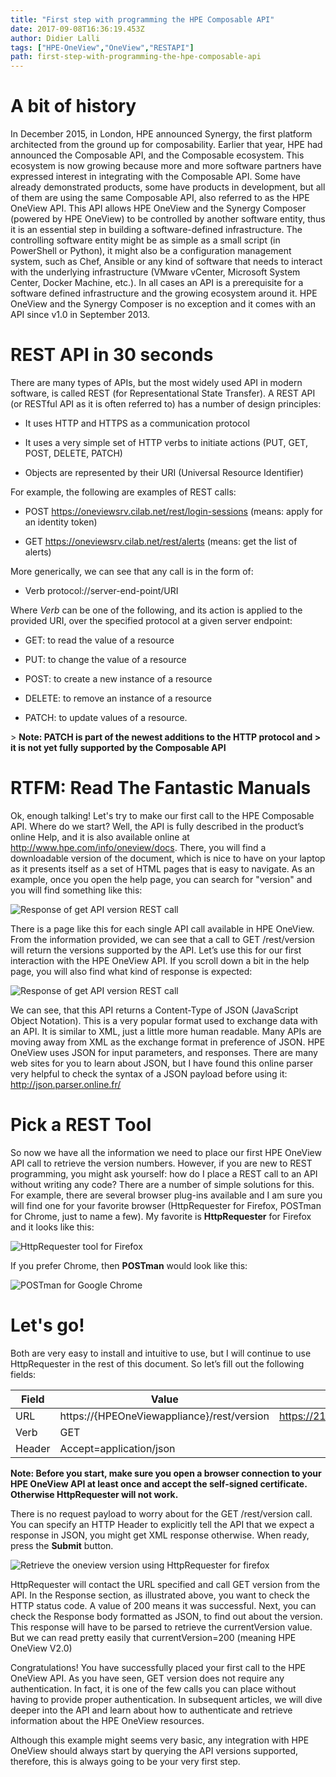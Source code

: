 ```yaml
---
title: "First step with programming the HPE Composable API"
date: 2017-09-08T16:36:19.453Z
author: Didier Lalli 
tags: ["HPE-OneView","OneView","RESTAPI"]
path: first-step-with-programming-the-hpe-composable-api
---
```

# A bit of history

In December 2015, in London, HPE announced Synergy, the first platform
architected from the ground up for composability. Earlier that year, HPE
had announced the Composable API, and the Composable ecosystem. This
ecosystem is now growing because more and more software partners have
expressed interest in integrating with the Composable API. Some have
already demonstrated products, some have products in development, but
all of them are using the same Composable API, also referred to as the
HPE OneView API. This API allows HPE OneView and the Synergy Composer
(powered by HPE OneView) to be controlled by another software entity,
thus it is an essential step in building a software-defined
infrastructure. The controlling software entity might be as simple as a
small script (in PowerShell or Python), it might also be a configuration
management system, such as Chef, Ansible or any kind of software that
needs to interact with the underlying infrastructure (VMware vCenter,
Microsoft System Center, Docker Machine, etc.). In all cases an API is a
prerequisite for a software defined infrastructure and the growing
ecosystem around it. HPE OneView and the Synergy Composer is no
exception and it comes with an API since v1.0 in September 2013.

# REST API in 30 seconds

There are many types of APIs, but the most widely used API in modern
software, is called REST (for Representational State Transfer). A REST
API (or RESTful API as it is often referred to) has a number of design
principles:

-   It uses HTTP and HTTPS as a communication protocol

-   It uses a very simple set of HTTP verbs to initiate actions (PUT,
    GET, POST, DELETE, PATCH)

-   Objects are represented by their URI (Universal Resource Identifier)

For example, the following are examples of REST calls:

-   POST https://oneviewsrv.cilab.net/rest/login-sessions (means: apply
    for an identity token)

-   GET https://oneviewsrv.cilab.net/rest/alerts (means: get the list
    of alerts)

More generically, we can see that any call is in the form of:

-   Verb protocol://server-end-point/URI

Where *Verb* can be one of the following, and its action is applied to
the provided URI, over the specified protocol at a given server
endpoint:

-   GET: to read the value of a resource

-   PUT: to change the value of a resource

-   POST: to create a new instance of a resource

-   DELETE: to remove an instance of a resource

-   PATCH: to update values of a resource.

&gt; **Note: PATCH is part of the newest additions to the HTTP protocol and
&gt; it is not yet fully supported by the Composable API**

# RTFM: Read The Fantastic Manuals

Ok, enough talking! Let's try to make our first call to the HPE
Composable API. Where do we start? Well, the API is fully described in
the product’s online Help, and it is also available online at
http://www.hpe.com/info/oneview/docs. There, you will find a
downloadable version of the document, which is nice to have on your
laptop as it presents itself as a set of HTML pages that is easy to
navigate. As an example, once you open the help page, you can search for
"version" and you will find something like this:

![Response of get API version REST call](https://hpe-developer-portal.s3.amazonaws.com/uploads/media/2017/9/progapi-1-1504889058235.png)

There is a page like this for each single API call available in HPE
OneView. From the information provided, we can see that a call to GET
/rest/version will return the versions supported by the API. Let’s use
this for our first interaction with the HPE OneView API. If you scroll
down a bit in the help page, you will also find what kind of response is
expected:

![Response of get API version REST call](https://hpe-developer-portal.s3.amazonaws.com/uploads/media/2017/9/progapi-2-1504889064687.png)

We can see, that this API returns a Content-Type of JSON (JavaScript
Object Notation). This is a very popular format used to exchange data
with an API. It is similar to XML, just a little more human readable.
Many APIs are moving away from XML as the exchange format in preference
of JSON. HPE OneView uses JSON for input parameters, and responses.
There are many web sites for you to learn about JSON, but I have found
this online parser very helpful to check the syntax of a JSON payload
before using it: http://json.parser.online.fr/

# Pick a REST Tool

So now we have all the information we need to place our first HPE
OneView API call to retrieve the version numbers. However, if you are
new to REST programming, you might ask yourself: how do I place a REST
call to an API without writing any code? There are a number of simple
solutions for this. For example, there are several browser plug-ins
available and I am sure you will find one for your favorite browser
(HttpRequester for Firefox, POSTman for Chrome, just to name a few). My
favorite is **HttpRequester** for Firefox and it looks like this:

![HttpRequester tool for Firefox](https://hpe-developer-portal.s3.amazonaws.com/uploads/media/2017/9/progapi-3-1504889071823.png)

If you prefer Chrome, then **POSTman** would look like this:

![POSTman for Google Chrome](https://hpe-developer-portal.s3.amazonaws.com/uploads/media/2017/9/progapi-4-1504889079190.png)

# Let's go!

Both are very easy to install and intuitive to use, but I will continue
to use HttpRequester in the rest of this document. So let’s fill out the
following fields:

| Field  | Value                                      | Try it here                                |
|--------|--------------------------------------------|--------------------------------------------|
| URL    | https://{HPEOneViewappliance}/rest/version | https://213.30.139.22:37441/rest/version   |
| Verb   | GET                                        |                                            |
| Header | Accept=application/json                    |                                            |

**Note: Before you start, make sure you open a browser connection to
your HPE OneView API at least once and accept the self-signed
certificate. Otherwise HttpRequester will not work.**

There is no request payload to worry about for the GET /rest/version
call. You can specify an HTTP Header to explicitly tell the API that we
expect a response in JSON, you might get XML response otherwise. When
ready, press the **Submit** button.

![Retrieve the oneview version using HttpRequester for firefox](https://hpe-developer-portal.s3.amazonaws.com/uploads/media/2017/9/progapi-5-1504889085855.png)

HttpRequester will contact the URL specified and call GET version from
the API. In the Response section, as illustrated above, you want to
check the HTTP status code. A value of 200 means it was successful.
Next, you can check the Response body formatted as JSON, to find out
about the version. This response will have to be parsed to retrieve the
currentVersion value. But we can read pretty easily that
currentVersion=200 (meaning HPE OneView V2.0)

Congratulations! You have successfully placed your first call to the HPE
OneView API. As you have seen, GET version does not require any
authentication. In fact, it is one of the few calls you can place
without having to provide proper authentication. In subsequent articles,
we will dive deeper into the API and learn about how to authenticate and
retrieve information about the HPE OneView resources.

Although this example might seems very basic, any integration with HPE
OneView should always start by querying the API versions supported,
therefore, this is always going to be your very first step.
